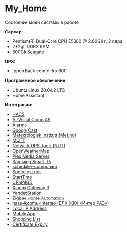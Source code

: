 # My_Home
Состояние моей системы
в работе

**Сервер:**

 - Pentium(R) Dual-Core CPU E5300 @ 2.60GHz, 2 ядра
 - 2*2gb DDR2 RAM
 - 500Gb Seagate

**UPS:**
 - Ippon Back comfo Rro 600

**Программное обеспечение:** 

 - Ubuntu Linux 20.04.2 LTS
 - Home Assistant

**Интеграции:**

 - [HACS](https://hacs.xyz/docs/installation/installation)
 - [AirVisual Cloud API](https://www.home-assistant.io/integrations/airvisual)
 - [Alarmo](https://github.com/nielsfaber/alarmo)
 - [Google Cast](https://www.home-assistant.io/integrations/cast)
 - [Meteorologisk institutt (Met.no)](https://www.home-assistant.io/integrations/met)
 - [MQTT](https://www.home-assistant.io/integrations/mqtt)
 - [Network UPS Tools (NUT)](https://www.home-assistant.io/integrations/nut)
 - [OpenWeatherMap](https://www.home-assistant.io/integrations/openweathermap)
 - [Plex Media Server](https://www.home-assistant.io/integrations/plex)
 - [Samsung Smart TV](https://www.home-assistant.io/integrations/samsungtv)
 - [scheduler-component](https://github.com/nielsfaber/scheduler-component)
 - [Speedtest.net](https://www.home-assistant.io/integrations/speedtestdotnet)
 - [StartTime](https://github.com/AlexxIT/StartTime)
 - [UPnP/IGD](https://www.home-assistant.io/integrations/upnp)
 - [Xiaomi Gateway 3](https://github.com/AlexxIT/XiaomiGateway3)
 - [YandexStation](https://github.com/AlexxIT/YandexStation)
 - [Zigbee Home Automation](https://www.home-assistant.io/integrations/zha)
 - [hass-lkcomu-interrao (ЕЛК ЖКХ «Интер РАО»)](https://github.com/alryaz/hass-lkcomu-interrao)
 - [Local IP Address](https://www.home-assistant.io/integrations/local_ip)
 - [Mobile App](https://www.home-assistant.io/integrations/mobile_app)
 - [Shopping List](https://www.home-assistant.io/integrations/shopping_list)
 - [Certificate Expiry](https://www.home-assistant.io/integrations/cert_expiry)




